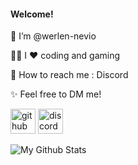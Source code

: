 #### Welcome!

👨 I’m @werlen-nevio

🧑‍💻 I ♥️ coding and gaming

💬 How to reach me : Discord

✨ Feel free to DM me!

[<img src='https://cdn.jsdelivr.net/npm/simple-icons@3.0.1/icons/github.svg' alt='github' height='40'>](https://github.com/werlen-nevio)  [<img src='https://cdn.jsdelivr.net/npm/simple-icons@3.0.1/icons/discord.svg' alt='discord' height='40'>](https://discord.gg/DyZnKKCaYp)  

![My Github Stats](https://github-readme-stats.vercel.app/api?username=werlen-nevio&show_icons=true&theme=dracula)
